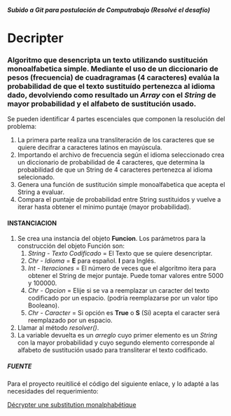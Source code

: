 ##### Subido a Git para postulación de Computrabajo (Resolvé el desafío)

# Decripter
### Algoritmo que desencripta un texto utilizando sustitución monoalfabetica simple. Mediante el uso de un diccionario de pesos (frecuencia) de cuadragramas (4 caracteres) evalúa la probabilidad de que el texto sustituído pertenezca al idioma dado, devolviendo como resultado un *Array* con el *String* de mayor probabilidad y el alfabeto de sustitución usado.    


Se pueden identificar 4 partes escenciales que componen la resolución del problema:

1. La primera parte realiza una transliteración de los caracteres que se quiere decifrar a caracteres latinos en mayúscula.
2. Importando el archivo de frecuencia según el idioma seleccionado crea un diccionario de probabilidad de 4 caracteres, 
que determina la probabilidad de que un String de 4 caracteres pertenezca al idioma selecionado.
3. Genera una función de sustitución simple monoalfabetica que acepta el String a evaluar.
4. Compara el puntaje de probabilidad entre String sustituidos y vuelve a iterar hasta obtener el minimo puntaje (mayor probabilidad).


#### INSTANCIACION

1. Se crea una instancia del objeto **Funcion**. Los parámetros para la construcción del objeto Función son:
	1. *String - Texto Codificado* = El Texto que se quiere desencriptar.
	2. *Chr - Idioma* = **E** para español. **I** para Inglés.
	3. *Int - Iteraciones* = El número de veces que el algoritmo itera para obtener el String de mejor puntaje. Puede tomar valores entre 5000 y 100000.
	4. *Chr - Opcion* = Elije si se va a reemplazar un caracter del texto codificado por un espacio. (podría reemplazarse por un valor tipo Booleano).
	5. *Chr - Caracter* = Si opción es **True** o **S** (Si) acepta el caracter será reemplazado por un espacio.
2. Llamar al método *resolver()*. 
3. La variable devuelta es un *arreglo* cuyo primer elemento es un *String* con la mayor probabilidad y cuyo segundo elemento corresponde al alfabeto de sustitución usado para transliterar el texto codificado. 



##### FUENTE

Para el proyecto reuitilicé el código del siguiente enlace, y lo adapté a las necesidades del requerimiento:

[Décrypter une substitution monalphabétique](http://bribes.org/crypto/substitution_mono.html)
